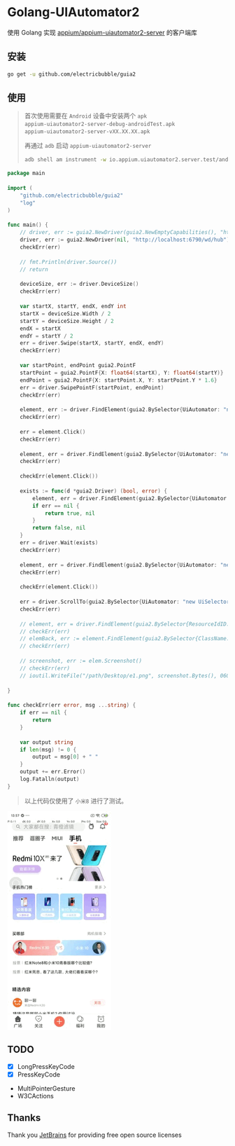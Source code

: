 # Golang-UIAutomator2

使用 Golang 实现 [appium/appium-uiautomator2-server](https://github.com/appium/appium-uiautomator2-server) 的客户端库

## 安装
```bash
go get -u github.com/electricbubble/guia2
```

## 使用

> 首次使用需要在 `Android` 设备中安装两个 `apk`  
> `appium-uiautomator2-server-debug-androidTest.apk`  
> `appium-uiautomator2-server-vXX.XX.XX.apk`
>  
> 再通过 `adb` 启动 `appium-uiautomator2-server`  
> ```bash
> adb shell am instrument -w io.appium.uiautomator2.server.test/androidx.test.runner.AndroidJUnitRunner
> ```

```go
package main

import (
	"github.com/electricbubble/guia2"
	"log"
)

func main() {
	// driver, err := guia2.NewDriver(guia2.NewEmptyCapabilities(), "http://localhost:6790/wd/hub")
	driver, err := guia2.NewDriver(nil, "http://localhost:6790/wd/hub")
	checkErr(err)

	// fmt.Println(driver.Source())
	// return

	deviceSize, err := driver.DeviceSize()
	checkErr(err)

	var startX, startY, endX, endY int
	startX = deviceSize.Width / 2
	startY = deviceSize.Height / 2
	endX = startX
	endY = startY / 2
	err = driver.Swipe(startX, startY, endX, endY)
	checkErr(err)

	var startPoint, endPoint guia2.PointF
	startPoint = guia2.PointF{X: float64(startX), Y: float64(startY)}
	endPoint = guia2.PointF{X: startPoint.X, Y: startPoint.Y * 1.6}
	err = driver.SwipePointF(startPoint, endPoint)
	checkErr(err)

	element, err := driver.FindElement(guia2.BySelector{UiAutomator: "new UiSelector().textStartsWith(\"MIUI\");"})
	checkErr(err)

	err = element.Click()
	checkErr(err)

	element, err = driver.FindElement(guia2.BySelector{UiAutomator: "new UiSelector().textStartsWith(\"查看更多\");"})
	checkErr(err)

	checkErr(element.Click())

	exists := func(d *guia2.Driver) (bool, error) {
		element, err = driver.FindElement(guia2.BySelector{UiAutomator: "new UiSelector().text(\"关注\");"})
		if err == nil {
			return true, nil
		}
		return false, nil
	}
	err = driver.Wait(exists)
	checkErr(err)

	element, err = driver.FindElement(guia2.BySelector{UiAutomator: "new UiSelector().textContains(\" 图像\");"})
	checkErr(err)

	checkErr(element.Click())

	err = driver.ScrollTo(guia2.BySelector{UiAutomator: "new UiSelector().textContains(\"全部评论\");"})
	checkErr(err)

	// element, err = driver.FindElement(guia2.BySelector{ResourceIdID: "cn.xuexi.android:id/TOP_LAYER_VIEW_ID"})
	// checkErr(err)
	// elemBack, err := element.FindElement(guia2.BySelector{ClassName: "android.widget.ImageView"})
	// checkErr(err)

	// screenshot, err := elem.Screenshot()
	// checkErr(err)
	// ioutil.WriteFile("/path/Desktop/e1.png", screenshot.Bytes(), 0600)

}

func checkErr(err error, msg ...string) {
	if err == nil {
		return
	}

	var output string
	if len(msg) != 0 {
		output = msg[0] + " "
	}
	output += err.Error()
	log.Fatalln(output)
}

```

> 以上代码仅使用了 `小米8` 进行了测试。


![example](https://github.com/electricbubble/ImageHosting/blob/master/img/202008091517_guia2.gif)


## TODO

- [x] LongPressKeyCode
- [x] PressKeyCode
- MultiPointerGesture
- W3CActions

## Thanks

Thank you [JetBrains](https://www.jetbrains.com/?from=gwda) for providing free open source licenses
